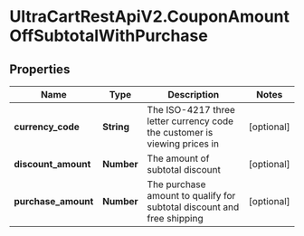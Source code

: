 # UltraCartRestApiV2.CouponAmountOffSubtotalWithPurchase

## Properties

Name | Type | Description | Notes
------------ | ------------- | ------------- | -------------
**currency_code** | **String** | The ISO-4217 three letter currency code the customer is viewing prices in | [optional] 
**discount_amount** | **Number** | The amount of subtotal discount | [optional] 
**purchase_amount** | **Number** | The purchase amount to qualify for subtotal discount and free shipping | [optional] 


